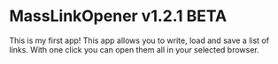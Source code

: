 # MassLinkOpener v1.2.1 BETA
This is my first app! This app allows you to write, load and save a list of links. With one click you can open them all in your selected browser.
